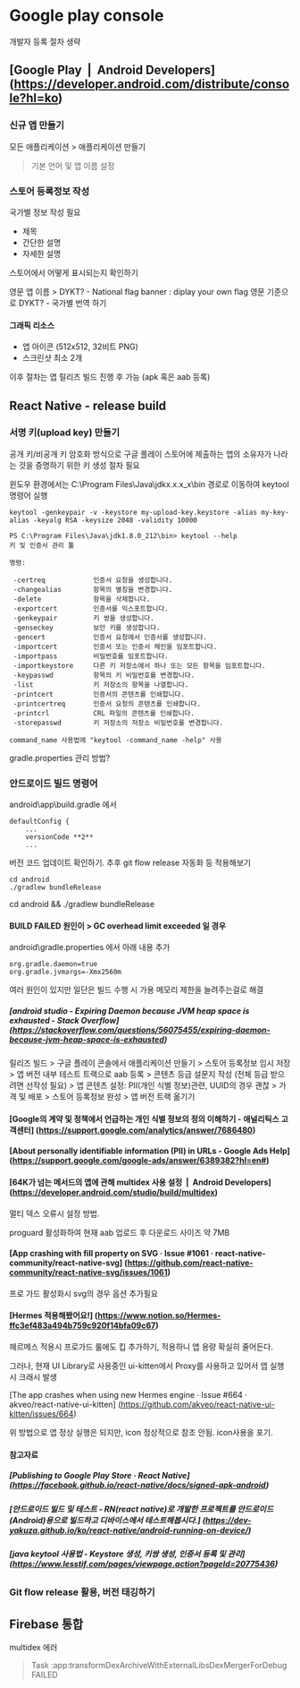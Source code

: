 # Google play console
개발자 등록 절차 생략

## [Google Play  |  Android Developers] (https://developer.android.com/distribute/console?hl=ko)
### 신규 앱 만들기
모든 애플리케이션 > 애플리케이션 만들기
> 기본 언어 및 앱 이름 설정

### 스토어 등록정보 작성
국가별 정보 작성 필요
- 제목 
- 간단한 설명 
- 자세한 설명
   
스토어에서 어떻게 표시되는지 확인하기

영문 앱 이름 > DYKT? - National flag banner : diplay your own flag
영문 기준으로 DYKT? - 국가별 번역 하기
#### 그래픽 리소스
- 앱 아이콘 (512x512, 32비트 PNG)
- 스크린샷 최소 2개

이후 절차는 앱 릴리즈 빌드 진행 후 가능 (apk 혹은 aab 등록)


## React Native - release build
### 서명 키(upload key) 만들기
공개 키/비공개 키 암호화 방식으로 구글 플레이 스토어에 제출하는 앱의 소유자가 나라는 것을 증명하기 위한 키 생성 절차 필요

윈도우 환경에서는 C:\Program Files\Java\jdkx.x.x_x\bin 경로로 이동하여 keytool 명령어 실행
```
keytool -genkeypair -v -keystore my-upload-key.keystore -alias my-key-alias -keyalg RSA -keysize 2048 -validity 10000
```

```
PS C:\Program Files\Java\jdk1.8.0_212\bin> keytool --help
키 및 인증서 관리 툴

명령:

 -certreq            인증서 요청을 생성합니다.
 -changealias        항목의 별칭을 변경합니다.
 -delete             항목을 삭제합니다.
 -exportcert         인증서를 익스포트합니다.
 -genkeypair         키 쌍을 생성합니다.
 -genseckey          보안 키를 생성합니다.
 -gencert            인증서 요청에서 인증서를 생성합니다.
 -importcert         인증서 또는 인증서 체인을 임포트합니다.
 -importpass         비밀번호를 임포트합니다.
 -importkeystore     다른 키 저장소에서 하나 또는 모든 항목을 임포트합니다.
 -keypasswd          항목의 키 비밀번호를 변경합니다.
 -list               키 저장소의 항목을 나열합니다.
 -printcert          인증서의 콘텐츠를 인쇄합니다.
 -printcertreq       인증서 요청의 콘텐츠를 인쇄합니다.
 -printcrl           CRL 파일의 콘텐츠를 인쇄합니다.
 -storepasswd        키 저장소의 저장소 비밀번호를 변경합니다.

command_name 사용법에 "keytool -command_name -help" 사용
```

gradle.properties 관리 방법?

### 안드로이드 빌드 명령어
android\app\build.gradle 에서 
```
defaultConfig {
    ...
    versionCode **2**
    ...
```
버전 코드 업데이트 확인하기. 추후 git flow release 자동화 등 적용해보기
```
cd android
./gradlew bundleRelease
```
cd android && ./gradlew bundleRelease
#### BUILD FAILED 원인이 > GC overhead limit exceeded 일 경우
android\gradle.properties 에서 아래 내용 추가
```
org.gradle.daemon=true
org.gradle.jvmargs=-Xmx2560m
```
여러 원인이 있지만 일단은 빌드 수행 시 가용 메모리 제한을 늘려주는걸로 해결
##### [android studio - Expiring Daemon because JVM heap space is exhausted - Stack Overflow] (https://stackoverflow.com/questions/56075455/expiring-daemon-because-jvm-heap-space-is-exhausted)



릴리즈 빌드 > 구글 플레이 콘솔에서 애플리케이션 만들기 > 스토어 등록정보 임시 저장 > 앱 버전 내부 테스트 트랙으로 aab 등록 > 콘텐츠 등급 설문지 작성 (전체 등급 받으려면 선작성 필요) > 앱 콘텐츠 설정: PII(개인 식별 정보)관련, UUID의 경우 괜찮 > 가격 및 배포 > 스토어 등록정보 완성 > 앱 버전 트랙 옮기기


#### [Google의 계약 및 정책에서 언급하는 개인 식별 정보의 정의 이해하기 - 애널리틱스 고객센터] (https://support.google.com/analytics/answer/7686480)
#### [About personally identifiable information (PII) in URLs - Google Ads Help] (https://support.google.com/google-ads/answer/6389382?hl=en#)

#### [64K가 넘는 메서드의 앱에 관해 multidex 사용 설정  |  Android Developers] (https://developer.android.com/studio/build/multidex)
멀티 덱스 오류시 설정 방법.

proguard 활성화하여 현재 aab 업로드 후 다운로드 사이즈 약 7MB

#### [App crashing with fill property on SVG · Issue #1061 · react-native-community/react-native-svg] (https://github.com/react-native-community/react-native-svg/issues/1061)
프로 가드 활성화시 svg의 경우 옵션 추가필요

#### [Hermes 적용해봤어요!] (https://www.notion.so/Hermes-ffc3ef483a494b759c920f14bfa09c67)
헤르메스 적용시 프로가드 룰에도 킵 추가하기, 적용하니 앱 용량 확실히 줄어든다.

그러나, 현재 UI Library로 사용중인 ui-kitten에서 Proxy를 사용하고 있어서 앱 실행시 크래시 발생

[The app crashes when using new Hermes engine · Issue #664 · akveo/react-native-ui-kitten] (https://github.com/akveo/react-native-ui-kitten/issues/664)

위 방법으로 앱 정상 실행은 되지만, icon 정상적으로 참조 안됨. icon사용을 포기.

#### 참고자료
##### [Publishing to Google Play Store · React Native] (https://facebook.github.io/react-native/docs/signed-apk-android)
##### [안드로이드 빌드 및 테스트 - RN(react native)로 개발한 프로젝트를 안드로이드(Android)용으로 빌드하고 디바이스에서 테스트해봅시다.] (https://dev-yakuza.github.io/ko/react-native/android-running-on-device/)
##### [java keytool 사용법 - Keystore 생성, 키쌍 생성, 인증서 등록 및 관리] (https://www.lesstif.com/pages/viewpage.action?pageId=20775436)


## 

### Git flow release 활용, 버전 태깅하기


## Firebase 통합
multidex 에러
> Task :app:transformDexArchiveWithExternalLibsDexMergerForDebug FAILED
